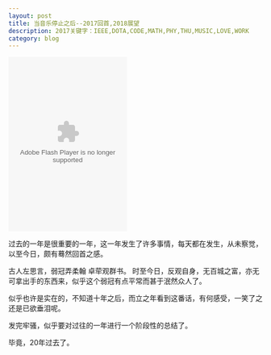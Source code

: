 ```yaml
---
layout: post
title: 当音乐停止之后--2017回首,2018展望
description: 2017关键字：IEEE,DOTA,CODE,MATH,PHY,THU,MUSIC,LOVE,WORK
category: blog
---
```


<embed src="http://www.xiami.com/widget/35780868_1772051674,89934,21452,3351090,376455,122443,21496,1776213778,1775870382,_235_346_d90000_333333_0/multiPlayer.swf" type="application/x-shockwave-flash" width="235" height="346" wmode="opaque">

过去的一年是很重要的一年，这一年发生了许多事情，每天都在发生，从未察觉，以至今日，颇有蓦然回首之感。

古人左思言，弱冠弄柔翰 卓荦观群书。
时至今日，反观自身，无百城之富，亦无可拿出手的东西来，似乎这个弱冠有点平常而甚于泯然众人了。

似乎也许是实在的，不知道十年之后，而立之年看到这番话，有何感受，一笑了之还是已欲垂泪呢。

发完牢骚，似乎要对过往的一年进行一个阶段性的总结了。

毕竟，20年过去了。
